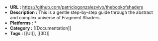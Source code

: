 - **URL :** https://github.com/patriciogonzalezvivo/thebookofshaders
- **Description :** This is a gentle step-by-step guide through the abstract and complex universe of Fragment Shaders.
- **Platforms :** *
- **Category :** [[Documentation]]
- **Tags :** [[UI]], [[3D]]
